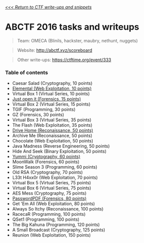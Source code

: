 _[<<< Return to CTF write-ups and snippets](https://github.com/nbrisset/CTF)_

# ABCTF 2016 tasks and writeups

> Team: OMECA (Blinils, hackster, maubry, nethunt, nuggets)

> Website: http://abctf.xyz/scoreboard

> Other write-ups: https://ctftime.org/event/333

### Table of contents
* Caesar Salad (Cryptography, 10 points)
* [Elemental (Web Exploitation, 10 points)](elemental-10)
* Virtual Box 1 (Virtual Series, 10 points)
* [Just open it (Forensics, 15 points)](just-open-it-15)
* Virtual Box 2 (Virtual Series, 15 points)
* TGIF (Programming, 30 points)
* GZ (Forensics, 30 points)
* Virtual Box 3 (Virtual Series, 35 points)
* The Flash (Web Exploitation, 35 points)
* [Drive Home (Reconaissance, 50 points)](drive-home-50)
* Archive Me (Reconaissance, 50 points)
* Chocolate (Web Exploitation, 50 points)
* Java Madness (Reverse Engineering, 50 points)
* Hide And Seek (Binary Exploitation, 50 points)
* [Yummi (Cryptography, 60 points)](yummi-60)
* MoonWalk (Forensics, 60 points)
* Slime Season 3 (Programming, 60 points)
* Old RSA (Cryptography, 70 points)
* L33t H4xx0r (Web Exploitation, 70 points)
* Virtual Box 5 (Virtual Series, 75 points)
* Virtual Box 6 (Virtual Series, 75 points)
* AES Mess (Cryptography, 75 points)
* [PasswordPDF (Forensics, 80 points)](passwordpdf-80)
* Get 'Em All (Web Exploitation, 80 points)
* Always So Itchy (Reconaissance, 100 points)
* RacecaR (Programming, 100 points)
* QSet1 (Programming, 100 points)
* The Big Kahuna (Programming, 120 points)
* A Small Broadcast (Cryptography, 125 points)
* Reunion (Web Exploitation, 150 points)

